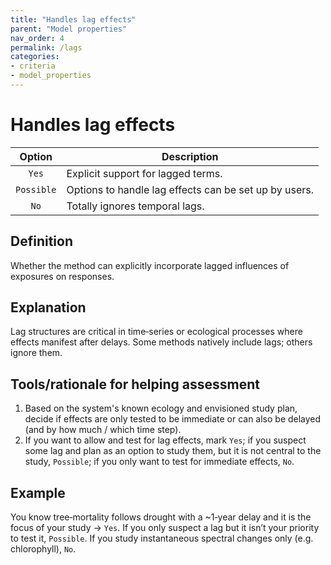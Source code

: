 ```yaml
---
title: "Handles lag effects"
parent: "Model properties"
nav_order: 4
permalink: /lags
categories:
- criteria
- model_properties
---
```


# Handles lag effects

|  **Option**        | **Description**            |
|:------------------:|----------------------------|
| `Yes` | Explicit support for lagged terms. |
| `Possible` | Options to handle lag effects can be set up by users. |
| `No` | Totally ignores temporal lags. |


## Definition
Whether the method can explicitly incorporate lagged influences of exposures on responses. 

## Explanation
Lag structures are critical in time‐series or ecological processes where effects manifest after delays. Some methods natively include lags; others ignore them. 

## Tools/rationale for helping assessment
1. Based on the system's known ecology and envisioned study plan, decide if effects are only tested to be immediate or can also be delayed (and by how much / which time step). 
2. If you want to allow and test for lag effects, mark `Yes`; if you suspect some lag and plan as an option to study them, but it is not central to the study, `Possible`; if you only want to test for immediate effects, `No`. 

## Example
You know tree‐mortality follows drought with a ~1‐year delay and it is the focus of your study → `Yes`. If you only suspect a lag but it isn’t your priority to test it, `Possible`. If you study instantaneous spectral changes only (e.g. chlorophyll), `No`. 
